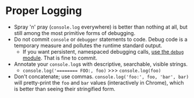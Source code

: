 # Proper Logging

* Spray 'n' pray (`console.log` everywhere) is better than nothing at all, but still among the most primitive forms of debugging.
* Do not commit `console` or `debugger` statements to code. Debug code is a temporary measure and pollutes the runtime standard output.
  * If you want persistent, namespaced debugging calls, [use the `debug` module](https://www.npmjs.com/package/debug). That is fine to commit.
* Annotate your `console.log`s with descriptive, searchable, visible strings.
  * `console.log('======== FOO:, foo)` >>> `console.log(foo)`
* Don't concatenate; use commas. `console.log('foo:', foo, 'bar', bar)` will pretty-print the `foo` and `bar` values (interactively in Chrome), which is better than seeing their stringified form.
